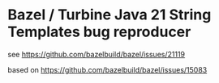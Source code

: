# Bazel / Turbine Java 21 String Templates bug reproducer

see https://github.com/bazelbuild/bazel/issues/21119

based on https://github.com/bazelbuild/bazel/issues/15083
